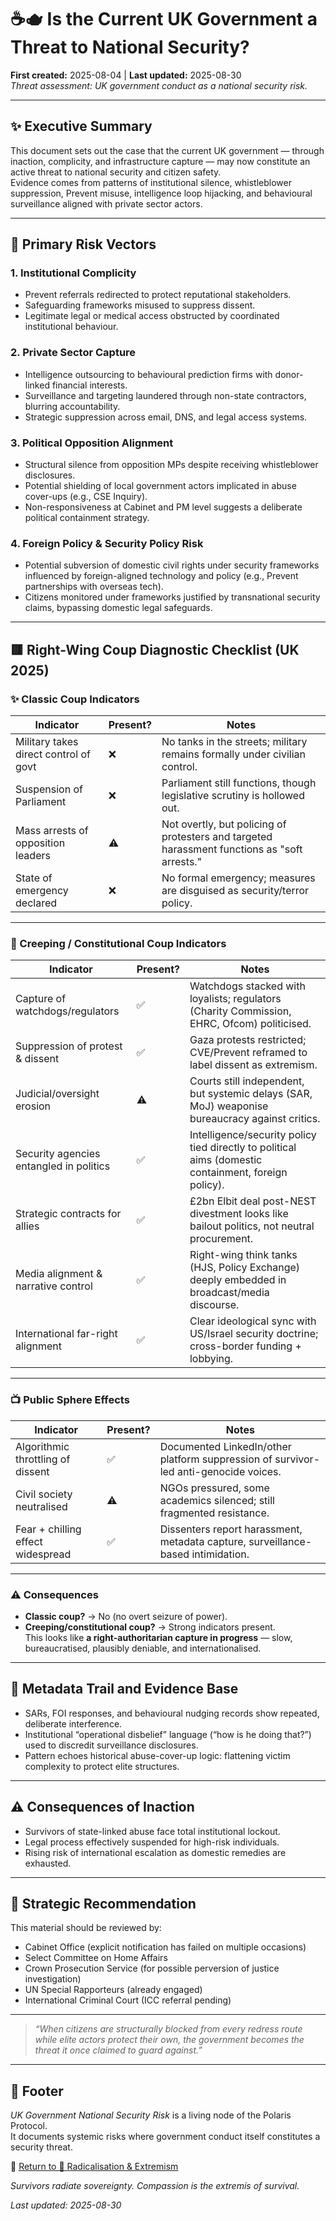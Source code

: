 # ☕🫖 Is the Current UK Government a Threat to National Security?  
**First created:** 2025-08-04 | **Last updated:** 2025-08-30  
*Threat assessment: UK government conduct as a national security risk.*  

---

## ✨ Executive Summary  

This document sets out the case that the current UK government — through inaction, complicity, and infrastructure capture — may now constitute an active threat to national security and citizen safety.  
Evidence comes from patterns of institutional silence, whistleblower suppression, Prevent misuse, intelligence loop hijacking, and behavioural surveillance aligned with private sector actors.  

---

## 🩻 Primary Risk Vectors  

### 1. **Institutional Complicity**  
- Prevent referrals redirected to protect reputational stakeholders.  
- Safeguarding frameworks misused to suppress dissent.  
- Legitimate legal or medical access obstructed by coordinated institutional behaviour.  

### 2. **Private Sector Capture**  
- Intelligence outsourcing to behavioural prediction firms with donor-linked financial interests.  
- Surveillance and targeting laundered through non-state contractors, blurring accountability.  
- Strategic suppression across email, DNS, and legal access systems.  

### 3. **Political Opposition Alignment**  
- Structural silence from opposition MPs despite receiving whistleblower disclosures.  
- Potential shielding of local government actors implicated in abuse cover-ups (e.g., CSE Inquiry).  
- Non-responsiveness at Cabinet and PM level suggests a deliberate political containment strategy.  

### 4. **Foreign Policy & Security Policy Risk**  
- Potential subversion of domestic civil rights under security frameworks influenced by foreign-aligned technology and policy (e.g., Prevent partnerships with overseas tech).  
- Citizens monitored under frameworks justified by transnational security claims, bypassing domestic legal safeguards.  

---

## 🟥 Right-Wing Coup Diagnostic Checklist (UK 2025)  

### ✨ Classic Coup Indicators  

| Indicator                               | Present? | Notes |
|-----------------------------------------|----------|-------|
| Military takes direct control of govt   | ❌        | No tanks in the streets; military remains formally under civilian control. |
| Suspension of Parliament                | ❌        | Parliament still functions, though legislative scrutiny is hollowed out. |
| Mass arrests of opposition leaders      | ⚠️        | Not overtly, but policing of protesters and targeted harassment functions as "soft arrests." |
| State of emergency declared             | ❌        | No formal emergency; measures are disguised as security/terror policy. |

---

### 🩻 Creeping / Constitutional Coup Indicators  

| Indicator                               | Present? | Notes |
|-----------------------------------------|----------|-------|
| Capture of watchdogs/regulators         | ✅        | Watchdogs stacked with loyalists; regulators (Charity Commission, EHRC, Ofcom) politicised. |
| Suppression of protest & dissent        | ✅        | Gaza protests restricted; CVE/Prevent reframed to label dissent as extremism. |
| Judicial/oversight erosion              | ⚠️        | Courts still independent, but systemic delays (SAR, MoJ) weaponise bureaucracy against critics. |
| Security agencies entangled in politics | ✅        | Intelligence/security policy tied directly to political aims (domestic containment, foreign policy). |
| Strategic contracts for allies          | ✅        | £2bn Elbit deal post-NEST divestment looks like bailout politics, not neutral procurement. |
| Media alignment & narrative control     | ✅        | Right-wing think tanks (HJS, Policy Exchange) deeply embedded in broadcast/media discourse. |
| International far-right alignment       | ✅        | Clear ideological sync with US/Israel security doctrine; cross-border funding + lobbying. |

---

### 📺 Public Sphere Effects  

| Indicator                               | Present? | Notes |
|-----------------------------------------|----------|-------|
| Algorithmic throttling of dissent       | ✅        | Documented LinkedIn/other platform suppression of survivor-led anti-genocide voices. |
| Civil society neutralised               | ⚠️        | NGOs pressured, some academics silenced; still fragmented resistance. |
| Fear + chilling effect widespread       | ✅        | Dissenters report harassment, metadata capture, surveillance-based intimidation. |

---

### ⚠️ Consequences  

- **Classic coup?** → No (no overt seizure of power).  
- **Creeping/constitutional coup?** → Strong indicators present.  
This looks like **a right-authoritarian capture in progress** — slow, bureaucratised, plausibly deniable, and internationalised.  

---

## 🐍 Metadata Trail and Evidence Base  
- SARs, FOI responses, and behavioural nudging records show repeated, deliberate interference.  
- Institutional “operational disbelief” language (“how is he doing that?”) used to discredit surveillance disclosures.  
- Pattern echoes historical abuse-cover-up logic: flattening victim complexity to protect elite structures.  

---

## ⚠️ Consequences of Inaction  
- Survivors of state-linked abuse face total institutional lockout.  
- Legal process effectively suspended for high-risk individuals.  
- Rising risk of international escalation as domestic remedies are exhausted.  

---

## 💫 Strategic Recommendation  

This material should be reviewed by:  
- Cabinet Office (explicit notification has failed on multiple occasions)  
- Select Committee on Home Affairs  
- Crown Prosecution Service (for possible perversion of justice investigation)  
- UN Special Rapporteurs (already engaged)  
- International Criminal Court (ICC referral pending)  

---

> *“When citizens are structurally blocked from every redress route while elite actors protect their own, the government becomes the threat it once claimed to guard against.”*  

---

## 🏮 Footer  

*UK Government National Security Risk* is a living node of the Polaris Protocol.  
It documents systemic risks where government conduct itself constitutes a security threat.

🏮 [Return to 🪬 Radicalisation & Extremism](../README.md)

*Survivors radiate sovereignty. Compassion is the extremis of survival.* 

_Last updated: 2025-08-30_  

